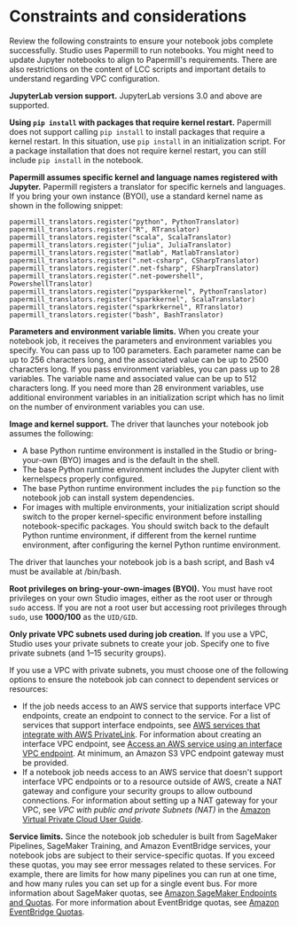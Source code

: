 # Constraints and considerations<a name="notebook-auto-run-constraints"></a>

Review the following constraints to ensure your notebook jobs complete successfully\. Studio uses Papermill to run notebooks\. You might need to update Jupyter notebooks to align to Papermill's requirements\. There are also restrictions on the content of LCC scripts and important details to understand regarding VPC configuration\.

**JupyterLab version support\.** JupyterLab versions 3\.0 and above are supported\.

**Using `pip install` with packages that require kernel restart\.** Papermill does not support calling `pip install` to install packages that require a kernel restart\. In this situation, use `pip install` in an initialization script\. For a package installation that does not require kernel restart, you can still include `pip install` in the notebook\. 

**Papermill assumes specific kernel and language names registered with Jupyter\.** Papermill registers a translator for specific kernels and languages\. If you bring your own instance \(BYOI\), use a standard kernel name as shown in the following snippet:

```
papermill_translators.register("python", PythonTranslator)
papermill_translators.register("R", RTranslator)
papermill_translators.register("scala", ScalaTranslator)
papermill_translators.register("julia", JuliaTranslator)
papermill_translators.register("matlab", MatlabTranslator)
papermill_translators.register(".net-csharp", CSharpTranslator)
papermill_translators.register(".net-fsharp", FSharpTranslator)
papermill_translators.register(".net-powershell", PowershellTranslator)
papermill_translators.register("pysparkkernel", PythonTranslator)
papermill_translators.register("sparkkernel", ScalaTranslator)
papermill_translators.register("sparkrkernel", RTranslator)
papermill_translators.register("bash", BashTranslator)
```

**Parameters and environment variable limits\.** When you create your notebook job, it receives the parameters and environment variables you specify\. You can pass up to 100 parameters\. Each parameter name can be up to 256 characters long, and the associated value can be up to 2500 characters long\. If you pass environment variables, you can pass up to 28 variables\. The variable name and associated value can be up to 512 characters long\. If you need more than 28 environment variables, use additional environment variables in an initialization script which has no limit on the number of environment variables you can use\.

**Image and kernel support\.** The driver that launches your notebook job assumes the following:
+ A base Python runtime environment is installed in the Studio or bring\-your\-own \(BYO\) images and is the default in the shell\.
+ The base Python runtime environment includes the Jupyter client with kernelspecs properly configured\.
+ The base Python runtime environment includes the `pip` function so the notebook job can install system dependencies\.
+ For images with multiple environments, your initialization script should switch to the proper kernel\-specific environment before installing notebook\-specific packages\. You should switch back to the default Python runtime environment, if different from the kernel runtime environment, after configuring the kernel Python runtime environment\.

The driver that launches your notebook job is a bash script, and Bash v4 must be available at /bin/bash\. 

**Root privileges on bring\-your\-own\-images \(BYOI\)\.** You must have root privileges on your own Studio images, either as the root user or through `sudo` access\. If you are not a root user but accessing root privileges through `sudo`, use **1000/100** as the `UID/GID`\.

**Only private VPC subnets used during job creation\.** If you use a VPC, Studio uses your private subnets to create your job\. Specify one to five private subnets \(and 1–15 security groups\)\.

If you use a VPC with private subnets, you must choose one of the following options to ensure the notebook job can connect to dependent services or resources:
+ If the job needs access to an AWS service that supports interface VPC endpoints, create an endpoint to connect to the service\. For a list of services that support interface endpoints, see [AWS services that integrate with AWS PrivateLink](https://docs.aws.amazon.com/vpc/latest/privatelink/aws-services-privatelink-support.html)\. For information about creating an interface VPC endpoint, see [Access an AWS service using an interface VPC endpoint](https://docs.aws.amazon.com/vpc/latest/privatelink/create-interface-endpoint.html)\. At minimum, an Amazon S3 VPC endpoint gateway must be provided\.
+ If a notebook job needs access to an AWS service that doesn't support interface VPC endpoints or to a resource outside of AWS, create a NAT gateway and configure your security groups to allow outbound connections\. For information about setting up a NAT gateway for your VPC, see *VPC with public and private Subnets \(NAT\)* in the [Amazon Virtual Private Cloud User Guide](https://docs.aws.amazon.com/vpc/latest/userguide/what-is-amazon-vpc.html)\.

**Service limits\.** Since the notebook job scheduler is built from SageMaker Pipelines, SageMaker Training, and Amazon EventBridge services, your notebook jobs are subject to their service\-specific quotas\. If you exceed these quotas, you may see error messages related to these services\. For example, there are limits for how many pipelines you can run at one time, and how many rules you can set up for a single event bus\. For more information about SageMaker quotas, see [Amazon SageMaker Endpoints and Quotas](https://docs.aws.amazon.com/general/latest/gr/sagemaker.html)\. For more information about EventBridge quotas, see [Amazon EventBridge Quotas](https://docs.aws.amazon.com/eventbridge/latest/userguide/eb-quota.html)\.